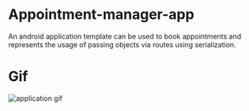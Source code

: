 # Appointment-manager-app
An android application template can be used to book appointments and represents the usage of passing objects via routes using serialization.

# Gif
![application gif](https://imgflip.com/gif/572j76)
